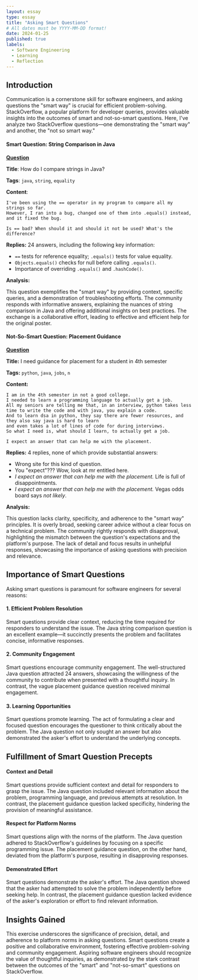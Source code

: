 ```yaml
---
layout: essay
type: essay
title: "Asking Smart Questions"
# All dates must be YYYY-MM-DD format!
date: 2024-01-25
published: true
labels:
  - Software Engineering
  - Learning
  - Reflection
---
```

## Introduction

Communication is a cornerstone skill for software engineers, and asking questions the "smart way" is crucial for efficient problem-solving. StackOverflow, a popular platform for developer queries, provides valuable insights into the outcomes of smart and not-so-smart questions. Here, I've analyze two StackOverflow questions—one demonstrating the "smart way" and another, the "not so smart way."

#### Smart Question: String Comparison in Java
<ins>**[Question](https://stackoverflow.com/questions/513832/how-do-i-compare-strings-in-java)**</ins>

**Title**: How do I compare strings in Java?

**Tags**: `java`, `string`, `equality`

**Content**:

```
I've been using the == operator in my program to compare all my strings so far. 
However, I ran into a bug, changed one of them into .equals() instead, and it fixed the bug.

Is == bad? When should it and should it not be used? What's the difference?
```
**Replies:**
24 answers, including the following key information:
-  `==` tests for reference equality; `.equals()` tests for value equality.
-  `Objects.equals()` checks for null before calling `.equals()`.
- Importance of overriding `.equals()` and `.hashCode()`.

**Analysis:**

This question exemplifies the "smart way" by providing context, specific queries, and a demonstration of troubleshooting efforts. The community responds with informative answers, explaining the nuances of string comparison in Java and offering additional insights on best practices. The exchange is a collaborative effort, leading to effective and efficient help for the original poster.

#### Not-So-Smart Question: Placement Guidance
<ins>**[Question](https://stackoverflow.com/questions/77884100/i-need-guidance-for-placement-for-student-in-4th-semester)**</ins>

**Title:** I need guidance for placement for a student in 4th semester

**Tags:** `python`, `java`, `jobs`, `n`

**Content:**

```
I am in the 4th semester in not a good college. 
I needed to learn a programming language to actually get a job. 
All my seniors are telling me that, in an interview, python takes less time to write the code and with java, you explain a code. 
And to learn dsa in python, they say there are fewer resources, and they also say java is hard to learn 
and even takes a lot of lines of code for during interviews. 
So what I need is, what should I learn, to actually get a job.

I expect an answer that can help me with the placement.
```
**Replies:**
4 replies, none of which provide substantial answers:
- Wrong site for this kind of question.
- You "expect"??? Wow, look at mr entitled here.
- _I expect an answer that can help me with the placement._ Life is full of disappointments.
- _I expect an answer that can help me with the placement._ Vegas odds board says _not likely_.

**Analysis:**

This question lacks clarity, specificity, and adherence to the "smart way" principles. It is overly broad, seeking career advice without a clear focus on a technical problem. The community rightly responds with disapproval, highlighting the mismatch between the question's expectations and the platform's purpose. The lack of detail and focus results in unhelpful responses, showcasing the importance of asking questions with precision and relevance.

## Importance of Smart Questions
Asking smart questions is paramount for software engineers for several reasons:

#### 1. Efficient Problem Resolution
Smart questions provide clear context, reducing the time required for responders to understand the issue. The Java string comparison question is an excellent example—it succinctly presents the problem and facilitates concise, informative responses.

#### 2. Community Engagement
Smart questions encourage community engagement. The well-structured Java question attracted 24 answers, showcasing the willingness of the community to contribute when presented with a thoughtful inquiry. In contrast, the vague placement guidance question received minimal engagement.

#### 3. Learning Opportunities
Smart questions promote learning. The act of formulating a clear and focused question encourages the questioner to think critically about the problem. The Java question not only sought an answer but also demonstrated the asker's effort to understand the underlying concepts.

## Fulfillment of Smart Question Precepts
#### Context and Detail
Smart questions provide sufficient context and detail for responders to grasp the issue. The Java question included relevant information about the problem, programming language, and previous attempts at resolution. In contrast, the placement guidance question lacked specificity, hindering the provision of meaningful assistance.

#### Respect for Platform Norms
Smart questions align with the norms of the platform. The Java question adhered to StackOverflow's guidelines by focusing on a specific programming issue. The placement guidance question, on the other hand, deviated from the platform's purpose, resulting in disapproving responses.

#### Demonstrated Effort
Smart questions demonstrate the asker's effort. The Java question showed that the asker had attempted to solve the problem independently before seeking help. In contrast, the placement guidance question lacked evidence of the asker's exploration or effort to find relevant information.

## Insights Gained
This exercise underscores the significance of precision, detail, and adherence to platform norms in asking questions. Smart questions create a positive and collaborative environment, fostering effective problem-solving and community engagement. Aspiring software engineers should recognize the value of thoughtful inquiries, as demonstrated by the stark contrast between the outcomes of the "smart" and "not-so-smart" questions on StackOverflow.